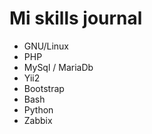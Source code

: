 # Mi skills journal

* GNU/Linux
* PHP
* MySql / MariaDb
* Yii2
* Bootstrap
* Bash
* Python
* Zabbix

